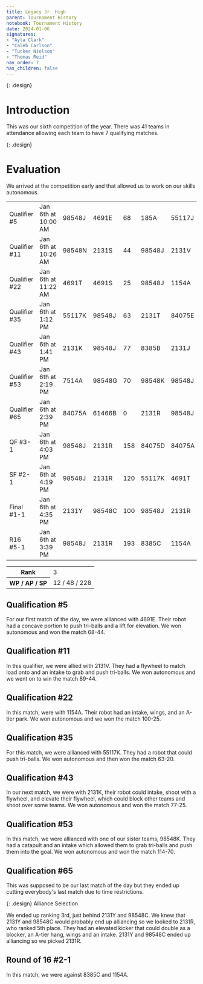 ```yaml
---
title: Legacy Jr. High
parent: Tournament History
notebook: Tournament History
date: 2024-01-06
signatures:
- "Ayla Clark"
- "Caleb Carlson"
- "Tucker Nielson"
- "Thomas Reid"
nav_order: 7
has_children: false
---
```


{: .design}
# Introduction
This was our sixth competition of the year.  There was 41 teams in attendance allowing each team to have 7 qualifying matches.

{: .design}
# Evaluation
We arrived at the competition early and that allowed us to work on our skills autonomous.

<div class="card mb-3" data-v-002f5624=""></div><!----><table class="table table-hover match-results vrc-match-results"><tbody><tr class="match-result-red" data-v-21f72818=""><td class="match-col" data-v-21f72818="">Qualifier #5</td><td data-v-21f72818="">Jan 6th at 10:00 AM</td><td class="red-team highlight" data-v-21f72818="">98548J</td><td class="red-team" data-v-21f72818="">4691E</td><td class="red-team" data-v-21f72818="">68</td><td class="blue-team" data-v-21f72818="">185A</td><td class="blue-team" data-v-21f72818="">55117J</td><td class="blue-team" data-v-21f72818="">44</td></tr><tr class="match-result-blue" data-v-21f72818=""><td class="match-col" data-v-21f72818="">Qualifier #11</td><td data-v-21f72818="">Jan 6th at 10:26 AM</td><td class="red-team" data-v-21f72818="">98548N</td><td class="red-team" data-v-21f72818="">2131S</td><td class="red-team" data-v-21f72818="">44</td><td class="blue-team highlight" data-v-21f72818="">98548J</td><td class="blue-team" data-v-21f72818="">2131V</td><td class="blue-team" data-v-21f72818="">89</td></tr><tr class="match-result-blue" data-v-21f72818=""><td class="match-col" data-v-21f72818="">Qualifier #22</td><td data-v-21f72818="">Jan 6th at 11:22 AM</td><td class="red-team" data-v-21f72818="">4691T</td><td class="red-team" data-v-21f72818="">4691S</td><td class="red-team" data-v-21f72818="">25</td><td class="blue-team highlight" data-v-21f72818="">98548J</td><td class="blue-team" data-v-21f72818="">1154A</td><td class="blue-team" data-v-21f72818="">100</td></tr><tr class="match-result-red" data-v-21f72818=""><td class="match-col" data-v-21f72818="">Qualifier #35</td><td data-v-21f72818="">Jan 6th at 1:12 PM</td><td class="red-team" data-v-21f72818="">55117K</td><td class="red-team highlight" data-v-21f72818="">98548J</td><td class="red-team" data-v-21f72818="">63</td><td class="blue-team" data-v-21f72818="">2131T</td><td class="blue-team" data-v-21f72818="">84075E</td><td class="blue-team" data-v-21f72818="">20</td></tr><tr class="match-result-red" data-v-21f72818=""><td class="match-col" data-v-21f72818="">Qualifier #43</td><td data-v-21f72818="">Jan 6th at 1:41 PM</td><td class="red-team" data-v-21f72818="">2131K</td><td class="red-team highlight" data-v-21f72818="">98548J</td><td class="red-team" data-v-21f72818="">77</td><td class="blue-team" data-v-21f72818="">8385B</td><td class="blue-team" data-v-21f72818="">2131J</td><td class="blue-team" data-v-21f72818="">25</td></tr><tr class="match-result-blue" data-v-21f72818=""><td class="match-col" data-v-21f72818="">Qualifier #53</td><td data-v-21f72818="">Jan 6th at 2:19 PM</td><td class="red-team" data-v-21f72818="">7514A</td><td class="red-team" data-v-21f72818="">98548G</td><td class="red-team" data-v-21f72818="">70</td><td class="blue-team" data-v-21f72818="">98548K</td><td class="blue-team highlight" data-v-21f72818="">98548J</td><td class="blue-team" data-v-21f72818="">114</td></tr><tr class="match-result-tie" data-v-21f72818=""><td class="match-col" data-v-21f72818="">Qualifier #65</td><td data-v-21f72818="">Jan 6th at 2:39 PM</td><td class="red-team" data-v-21f72818="">84075A</td><td class="red-team" data-v-21f72818="">61466B</td><td class="red-team" data-v-21f72818="">0</td><td class="blue-team" data-v-21f72818="">2131R</td><td class="blue-team highlight" data-v-21f72818="">98548J</td><td class="blue-team" data-v-21f72818="">0</td></tr><tr class="match-result-red" data-v-21f72818=""><td class="match-col" data-v-21f72818="">QF #3-1</td><td data-v-21f72818="">Jan 6th at 4:03 PM</td><td class="red-team highlight" data-v-21f72818="">98548J</td><td class="red-team" data-v-21f72818="">2131R</td><td class="red-team" data-v-21f72818="">158</td><td class="blue-team" data-v-21f72818="">84075D</td><td class="blue-team" data-v-21f72818="">84075A</td><td class="blue-team" data-v-21f72818="">84</td></tr><tr class="match-result-red" data-v-21f72818=""><td class="match-col" data-v-21f72818="">SF #2-1</td><td data-v-21f72818="">Jan 6th at 4:19 PM</td><td class="red-team highlight" data-v-21f72818="">98548J</td><td class="red-team" data-v-21f72818="">2131R</td><td class="red-team" data-v-21f72818="">120</td><td class="blue-team" data-v-21f72818="">55117K</td><td class="blue-team" data-v-21f72818="">4691T</td><td class="blue-team" data-v-21f72818="">65</td></tr><tr class="match-result-red" data-v-21f72818=""><td class="match-col" data-v-21f72818="">Final #1-1</td><td data-v-21f72818="">Jan 6th at 4:35 PM</td><td class="red-team" data-v-21f72818="">2131Y</td><td class="red-team" data-v-21f72818="">98548C</td><td class="red-team" data-v-21f72818="">100</td><td class="blue-team highlight" data-v-21f72818="">98548J</td><td class="blue-team" data-v-21f72818="">2131R</td><td class="blue-team" data-v-21f72818="">60</td></tr><tr class="match-result-red" data-v-21f72818=""><td class="match-col" data-v-21f72818="">R16 #5-1</td><td data-v-21f72818="">Jan 6th at 3:39 PM</td><td class="red-team highlight" data-v-21f72818="">98548J</td><td class="red-team" data-v-21f72818="">2131R</td><td class="red-team" data-v-21f72818="">193</td><td class="blue-team" data-v-21f72818="">8385C</td><td class="blue-team" data-v-21f72818="">1154A</td><td class="blue-team" data-v-21f72818="">62</td></tr></tbody></table><div class="card-footer"><div class="row"><div class="col-sm-6 col-sm-offset-6"><table class="table rank"><tbody><tr><th>Rank</th><td>3</td></tr><tr><th>WP / AP / SP</th><td>12 / 48 / 228</td></tr></tbody></table></div></div></div>


## Qualification #5

For our first match of the day, we were allianced with 4691E. Their robot had a concave portion to push tri-balls and a lift for elevation. We won autonomous and won the match 68-44.
## Qualification #11
In this qualifier, we were allied with 2131V. They had a flywheel to match load onto and an intake to grab and push tri-balls. We won autonomous and we went on to win the match 89-44.

## Qualification #22
In this match, were with 1154A. Their robot had an intake, wings, and an A-tier park. We won autonomous and we won the match 100-25.

## Qualification #35
For this match, we were allianced with 55117K. They had a robot that could push tri-balls. We won autonomous and then won the match 63-20.

## Qualification #43
In our next match, we were with 2131K, their robot could intake, shoot with a flywheel, and elevate their flywheel, which could block other teams and shoot over some teams. We won autonomous and won the match 77-25.

## Qualification #53
In this match, we were allianced with one of our sister teams, 98548K. They had a catapult and an intake which allowed them to grab tri-balls and push them into the goal. We won autonomous and won the match 114-70.

## Qualification #65

This was supposed to be our last match of the day but they ended up cutting everybody's last match due to time restrictions.

{: .design}
Alliance Selection

We ended up ranking 3rd, just behind 2131Y and 98548C. We knew that 2131Y and 98548C would probably end up alliancing so we looked to 2131R, who ranked 5th place. They had an elevated kicker that could double as a blocker, an A-tier hang, wings and an intake. 2131Y and 98548C ended up alliancing so we picked 2131R.

## Round of 16 #2-1
In this match, we were against 8385C and 1154A. 